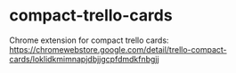 # compact-trello-cards
Chrome extension for compact trello cards: https://chromewebstore.google.com/detail/trello-compact-cards/loklidkmimnapjdbjjgcpfdmdkfnbgjj
